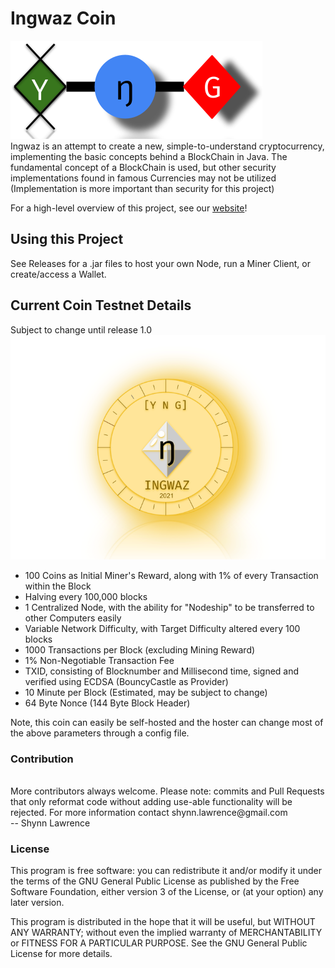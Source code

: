 # Ingwaz Coin #

![Alt text](src/main/resources/IngwazSmall.png?raw=true "Logo")<br/>
Ingwaz is an attempt to create a new, simple-to-understand cryptocurrency, implementing the basic concepts behind a
BlockChain in Java. The fundamental concept of a BlockChain is used, but other
security implementations found in famous Currencies may not be utilized (Implementation is more important than security
for this project)

For a high-level overview of this project, see our [website](https://shua1090.github.io/IngwazSite/)!

## Using this Project

See Releases for a .jar files to host your own Node, run a Miner Client, or create/access a Wallet.

## Current Coin Testnet Details

Subject to change until release 1.0<br />
![Alt text](src/main/resources/IngwazCoin.png?raw=true "Logo")<br/>

- 100 Coins as Initial Miner's Reward, along with 1% of every Transaction within the Block
- Halving every 100,000 blocks
- 1 Centralized Node, with the ability for "Nodeship" to be transferred to other Computers easily
- Variable Network Difficulty, with Target Difficulty altered every 100 blocks
- 1000 Transactions per Block (excluding Mining Reward)
- 1% Non-Negotiable Transaction Fee
- TXID, consisting of Blocknumber and Millisecond time, signed and verified using ECDSA (BouncyCastle as Provider)
- 10 Minute per Block (Estimated, may be subject to change)
- 64 Byte Nonce (144 Byte Block Header)

Note, this coin can easily be self-hosted and the hoster can change most of the above parameters through a config file.

### Contribution

  <br />
  More contributors always welcome. 
  Please note: commits and Pull Requests that only reformat code without adding use-able functionality will be rejected.
  For more information contact shynn.lawrence@gmail.com
  <br/>
  -- Shynn Lawrence

### License

This program is free software: you can redistribute it and/or modify it under the terms of the GNU General Public
License as published by the Free Software Foundation, either version 3 of the License, or
(at your option) any later version.

This program is distributed in the hope that it will be useful, but WITHOUT ANY WARRANTY; without even the implied
warranty of MERCHANTABILITY or FITNESS FOR A PARTICULAR PURPOSE. See the GNU General Public License for more details.
